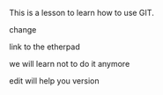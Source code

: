 This is a lesson to learn how to use GIT.

change

link to the etherpad

we will learn not to do it anymore

edit will help you version
